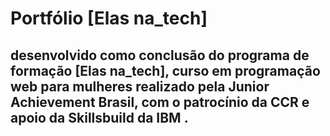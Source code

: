 # Portfólio [Elas na_tech]
## desenvolvido como conclusão do programa de formação [Elas na_tech], curso em programação web para mulheres realizado pela Junior Achievement Brasil, com o patrocínio da CCR e apoio da Skillsbuild da IBM .
